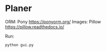 # Planer

ORM: Pony https://ponyorm.org/
Images: Pillow https://pillow.readthedocs.io/

Run:
```
python gui.py
```
